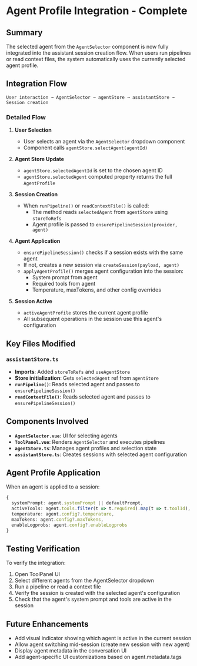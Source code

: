 # Agent Profile Integration - Complete

## Summary

The selected agent from the `AgentSelector` component is now fully integrated into the assistant session creation flow. When users run pipelines or read context files, the system automatically uses the currently selected agent profile.

## Integration Flow

```
User interaction → AgentSelector → agentStore → assistantStore → Session creation
```

### Detailed Flow

1. **User Selection**
   - User selects an agent via the `AgentSelector` dropdown component
   - Component calls `agentStore.selectAgent(agentId)`

2. **Agent Store Update**
   - `agentStore.selectedAgentId` is set to the chosen agent ID
   - `agentStore.selectedAgent` computed property returns the full `AgentProfile`

3. **Session Creation**
   - When `runPipeline()` or `readContextFile()` is called:
     - The method reads `selectedAgent` from `agentStore` using `storeToRefs`
     - Agent profile is passed to `ensurePipelineSession(provider, agent)`
   
4. **Agent Application**
   - `ensurePipelineSession()` checks if a session exists with the same agent
   - If not, creates a new session via `createSession(payload, agent)`
   - `applyAgentProfile()` merges agent configuration into the session:
     - System prompt from agent
     - Required tools from agent
     - Temperature, maxTokens, and other config overrides

5. **Session Active**
   - `activeAgentProfile` stores the current agent profile
   - All subsequent operations in the session use this agent's configuration

## Key Files Modified

### `assistantStore.ts`
- **Imports**: Added `storeToRefs` and `useAgentStore`
- **Store initialization**: Gets `selectedAgent` ref from `agentStore`
- **`runPipeline()`**: Reads selected agent and passes to `ensurePipelineSession()`
- **`readContextFile()`**: Reads selected agent and passes to `ensurePipelineSession()`

## Components Involved

- **`AgentSelector.vue`**: UI for selecting agents
- **`ToolPanel.vue`**: Renders `AgentSelector` and executes pipelines
- **`agentStore.ts`**: Manages agent profiles and selection state
- **`assistantStore.ts`**: Creates sessions with selected agent configuration

## Agent Profile Application

When an agent is applied to a session:

```typescript
{
  systemPrompt: agent.systemPrompt || defaultPrompt,
  activeTools: agent.tools.filter(t => t.required).map(t => t.toolId),
  temperature: agent.config?.temperature,
  maxTokens: agent.config?.maxTokens,
  enableLogprobs: agent.config?.enableLogprobs
}
```

## Testing Verification

To verify the integration:

1. Open ToolPanel UI
2. Select different agents from the AgentSelector dropdown
3. Run a pipeline or read a context file
4. Verify the session is created with the selected agent's configuration
5. Check that the agent's system prompt and tools are active in the session

## Future Enhancements

- Add visual indicator showing which agent is active in the current session
- Allow agent switching mid-session (create new session with new agent)
- Display agent metadata in the conversation UI
- Add agent-specific UI customizations based on agent.metadata.tags
